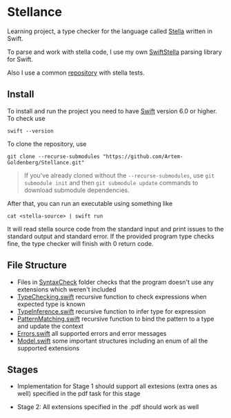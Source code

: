 # Stellance

Learning project, a type checker for the language called [Stella](https://fizruk.github.io/stella/) written in Swift.

To parse and work with stella code, I use my own [SwiftStella](https://github.com/Artem-Goldenberg/SwiftStella) parsing 
library for Swift.

Also I use a common [repository](https://github.com/Zelourses/stella-tests) with stella tests.

## Install

To install and run the project you need to have [Swift](https://www.swift.org/install) version 6.0 or higher. 
To check use
```
swift --version
```

To clone the repository, use
```
git clone --recurse-submodules "https://github.com/Artem-Goldenberg/Stellance.git"
```
> If you've already cloned without the `--recurse-submodules`, 
  use `git submodule init` and then `git submodule update` commands 
  to download submodule dependencies.

After that, you can run an executable using something like
```
cat <stella-source> | swift run
```

It will read stella source code from the standard input and print issues to the standard output and standard error.
If the provided program type checks fine, the type checker will finish with 0 return code.

## File Structure

- Files in [SyntaxCheck](Sources/Stellance/SyntaxCheck) folder checks that the program doesn't use any extensions which weren't included
- [TypeChecking.swift](Sources/Stellance/TypeChecking.swift) recursive function to check expressions when expected type is known
- [TypeInference.swift](Sources/Stellance/TypeInference.swift) recursive function to infer type for expression
- [PatternMatching.swift](Sources/Stellance/PatternMatching.swift) recursive function to bind the pattern to a type and update the context
- [Errors.swift](Sources/Stellance/Errors.swift) all supported errors and error messages
- [Model.swift](Sources/Stellance/Model.swift) some important structures including an enum of all the supported extensions

## Stages

- Implementation for Stage 1 should support all extesions (extra ones as well) specified in the pdf task for this stage

- Stage 2: All extensions specified in the .pdf should work as well


